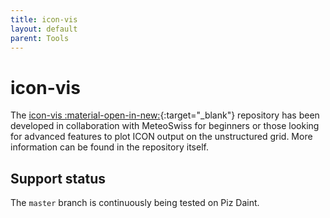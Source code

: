 ```yaml
---
title: icon-vis
layout: default
parent: Tools
---
```


# icon-vis

The [icon-vis :material-open-in-new:](https://github.com/C2SM/icon-vis#icon-vis){:target="_blank"} repository has been developed in collaboration with MeteoSwiss for beginners or those looking for advanced features to plot ICON output on the unstructured grid.
More information can be found in the repository itself.

## Support status

The `master` branch is continuously being tested on Piz Daint.

